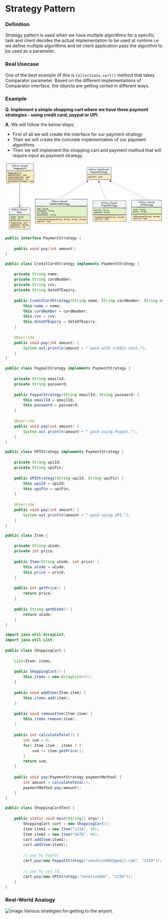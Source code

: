 # Strategy Pattern

### Definition
Strategy pattern is used when we have multiple algorithms for a specific task and client decides the actual implementation to be used at runtime i.e we define multiple algorithms and let client application pass the algorithm to be used as a parameter.

### Real Usecase
One of the best example of this is `Collections.sort()` method that takes Comparator parameter. Based on the different implementations of Comparator interface, the objects are getting sorted in different ways.

### Example 
**Q. Implement a simple shopping cart where we have three payment strategies - using credit card, paypal or UPI.**

**A.** We will follow the below steps:
- First of all we will create the interface for our payment strategy
- Then we will create the concrete implementation of our payment algorithms
- Then we will implement the shopping cart and payment method that will require input as payment strategy.

![ShopingCartClassDigram](../images/ShopingCartClassDigram.png?raw=true "ShopingCartClassDigram")

```java
public interface PaymentStrategy {

    public void pay(int amount);
}
```

```java
public class CreditCardStrategy implements PaymentStrategy {

    private String name;
    private String cardNumber;
    private String cvv;
    private String dateOfExpiry;

    public CreditCardStrategy(String name, String cardNumber, String cvv, String dateOfExpiry) {
        this.name = name;
        this.cardNumber = cardNumber;
        this.cvv = cvv;
        this.dateOfExpiry = dateOfExpiry;
    }
    
    @Override
    public void pay(int amount) {
        System.out.println(amount + " paid with credit card.");
    }
}
```

```java
public class PaypalStrategy implements PaymentStrategy {

    private String emailId;
    private String password;

    public PaypalStrategy(String emailId, String password) {
        this.emailId = emailId;
        this.password = password;
    }
    
    @Override
    public void pay(int amount) {
        System.out.println(amount + " paid using Paypal.");
    }
}
```

```java
public class UPIStrategy implements PaymentStrategy {

    private String upiId;
    private String upiPin;

    public UPIStrategy(String upiId, String upiPin) {
        this.upiId = upiId;
        this.upiPin = upiPin;
    }

    @Override
    public void pay(int amount) {
        System.out.println(amount + " paid using UPI.");
    }
}
```

```java
public class Item {

    private String uCode;
    private int price;

    public Item(String uCode, int price) {
        this.uCode = uCode;
        this.price = price;
    }

    public int getPrice() {
        return price;
    }

    public String getUCode() {
        return uCode;
    }
}
```

```java
import java.util.ArrayList;
import java.util.List;

public class ShoppingCart {

    List<Item> items;

    public ShoppingCart() {
        this.items = new ArrayList<>();
    }

    public void addItem(Item item) {
        this.items.add(item);
    }

    public void removeItem(Item item) {
        this.items.remove(item);
    }

    public int calculateTotal() {
        int sum = 0;
        for( Item item : items ) {
            sum += item.getPrice();
        }
        return sum;
    }

    public void pay(PaymentStrategy paymentMethod) {
        int amount = calculateTotal();
        paymentMethod.pay(amount);
    }
}
```

```java
public class ShoppingCardTest {

    public static void main(String[] args) {
        ShoppingCart cart = new ShoppingCart();
        Item item1 = new Item("1234", 10);
        Item item2 = new Item("5678", 40);
        cart.addItem(item1);
        cart.addItem(item2);

        // pay by PayPal
        cart.pay(new PaypalStrategy("cenation092@gmail.com", "1234"));

        // pay by upi id
        cart.pay(new UPIStrategy("cenation092", "1234"));
    }
}
```

### Real-World Analogy

![image](https://user-images.githubusercontent.com/21224753/209949126-ec055cb2-8f4b-4de6-b80c-9a2a84a2b5b9.png)
Various strategies for getting to the airport.


